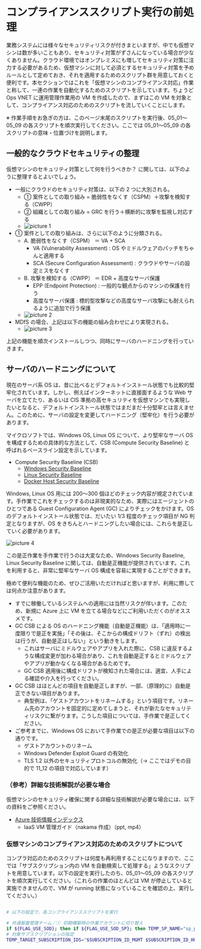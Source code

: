 # コンプライアンススクリプト実行の前処理

業務システムには様々なセキュリティリスクが付きまといますが、中でも仮想マシンは数が多いこともあり、セキュリティ対策がずさんになっている場合が少なくありません。クラウド環境ではオンプレミスにも増してセキュリティ対策に注力する必要があるため、仮想マシンに対して必須とするセキュリティ対策を予めルールとして定めておき、それを適用するためのスクリプト群を用意しておくと便利です。本セクションではこれを「仮想マシンのコンプライアンス対応」作業と称して、一連の作業を自動化するためのスクリプトを示しています。ちょうど Ops VNET に運用管理作業用の VM を作成したので、まずはこの VM を対象として、コンプライアンス対応のためのスクリプトを流していくことにします。

※ 作業手順をお急ぎの方は、このページ末尾のスクリプトを実行後、05_01～05_09 の各スクリプトを順次実行してください。ここでは 05_01～05_09 の各スクリプトの意味・位置づけを説明します。

## 一般的なクラウドセキュリティの整理

仮想マシンのセキュリティ対策として何を行うべきか？ に関しては、以下のように整理するとよいでしょう。

- 一般にクラウドのセキュリティ対策は、以下の 2 つに大別される。
  - ① 案件としての取り組み = 脆弱性をなくす（CSPM）＋攻撃を検知する（CWPP）
  - ② 組織としての取り組み = GRC を行う＋横断的に攻撃を監視し対応する
  - ![picture 1](./images/7f30087927cddb1dd802127865a600005229efea20316d40f5b12a40ed3b63d5.png)  
- ① 案件としての取り組みは、さらに以下のように分類される。
  - A. 脆弱性をなくす（CSPM） ＝ VA + SCA
    - VA (Vulnerability Assessment) : OS やミドルウェアのパッチをちゃんと適用する
    - SCA (Secure Configuration Assessment) : クラウドやサーバの設定ミスをなくす
  - B. 攻撃を検知する（CWPP） ＝ EDR + 高度なサーバ保護
    - EPP (Endpoint Protection) : 一般的な観点からのマシンの保護を行う
    - 高度なサーバ保護 : 標的型攻撃などの高度なサーバ攻撃にも耐えられるように追加で行う保護
  - ![picture 2](./images/3dbc64e704653f8c64a009f2b9687f19e303cdba839038ede06de2e193c41d21.png)  
- MDfS の場合、上記は以下の機能の組み合わせにより実現される。
  - ![picture 3](./images/4358ca4a61ca468ff8c98e5984ff5f2b87e90fb8c6565ad2f8b961da21885afc.png)  

上記の機能を順次インストールしつつ、同時にサーバのハードニングを行っていきます。

## サーバのハードニングについて

現在のサーバ系 OS は、昔に比べるとデフォルトインストール状態でも比較的堅牢化されています。しかし、例えばインターネットに直接面するような Web サーバを立てたり、あるいは CIS 準拠の高セキュリティを仮想マシンでも実現したいとなると、デフォルトインストール状態ではまだまだ十分堅牢とは言えません。このために、サーバの設定を変更してハードニング（堅牢化）を行う必要があります。

マイクロソフトでは、Windows OS, Linux OS について、より堅牢なサーバ OS を構成するための具体的な方法として、CSB (Compute Security Baseline) と呼ばれるベースライン設定を示しています。

- Compute Security Baseline (CSB)
  - [Windows Security Baseline](https://learn.microsoft.com/ja-jp/azure/governance/policy/samples/guest-configuration-baseline-windows) 
  - [Linux Security Baseline](https://learn.microsoft.com/ja-jp/azure/governance/policy/samples/guest-configuration-baseline-linux)
  - [Docker Host Security Baseline](https://learn.microsoft.com/ja-jp/azure/governance/policy/samples/guest-configuration-baseline-docker)

Windows, Linux OS 用には 200～300 個ほどのチェック内容が規定されています。手作業でこれをチェックするのは非現実的なため、実際にはエージェントのひとつである Guest Configuration Agent (GC) によりチェックをかけます。OS のデフォルトインストール状態では、だいたい 1/3 程度のチェック項目が NG 判定となりますが、OS をきちんとハードニングしたい場合には、これらを是正していく必要があります。

![picture 4](./images/9c5e04d28ff553dced6980786afcc6762aafdc45307512cd0c18db2771fafddc.png)  

この是正作業を手作業で行うのは大変なため、Windows Security Baseline, Linux Security Baseline に関しては、自動是正機能が提供されています。これを利用すると、非常に堅牢なサーバ OS 構成を容易に実現することができます。

極めて便利な機能のため、ぜひご活用いただければと思いますが、利用に際しては何点か注意があります。

- すでに稼働しているシステムへの適用には当然リスクが伴います。このため、新規に Azure 上に VM を立てる場合などにご利用いただくのがオススメです。
- GC CSB による OS のハードニング機能（自動是正機能）は、「適用時に一度限りで是正を実施」「その後は、そこからの構成ドリフト（ずれ）の検出は行うが、自動是正はしない」という動きをします。
  - これはサーバにミドルウェアやアプリを入れた際に、CSB に違反するような構成変更が加わる場合があり、これを自動是正するとミドルウェアやアプリが動かなくなる場合があるためです。
  - GC CSB 適用後に構成ドリフトが検知された場合には、適宜、人手による確認や介入を行ってください。
- GC CSB はほとんどの項目を自動是正しますが、一部、（原理的に）自動是正できない項目があります。
  - 典型例は、「ゲストアカウントをリネームする」という項目です。リネーム先のアカウントを固定的に定めてしまうと、それが新たなセキュリティリスクに繋がります。こうした項目については、手作業で是正してください。
- ご参考までに、Windows OS において手作業での是正が必要な項目は以下の通りです。
  - ゲストアカウントのリネーム
  - Windows Defender Exploit Guard の有効化
  - TLS 1.2 以外のセキュリティプロトコルの無効化（→ ここではデモの目的で 11_12 の項目で対応しています）

### （参考）詳細な技術解説が必要な場合

仮想マシンのセキュリティ確保に関する詳細な技術解説が必要な場合には、以下の資料をご参照ください。

- [Azure 技術情報インデックス](https://github.com/Azure/jp-techdocs)
  - IaaS VM 管理ガイド（nakama 作成）（ppt, mp4）

### 仮想マシンのコンプライアンス対応のためのスクリプトについて

コンプラ対応のためのスクリプトは何度も再利用することになりますので、ここでは「サブスクリプション内の VM を自動検索して処理する」ようなスクリプトを用意しています。以下の設定を実行したのち、05_01～05_09 の各スクリプトを順次実行してください。（これらの作業のほとんどは VM が停止していると実施できませんので、VM が running 状態になっていることを確認の上、実行してください。）

```bash

# 以下の設定で、各コンプライアンススクリプトを実行

# 共通基盤管理チーム／① 初期構築時の作業アカウントに切り替え
if ${FLAG_USE_SOD}; then if ${FLAG_USE_SOD_SP}; then TEMP_SP_NAME="sp_plat_dev"; az login --service-principal --username ${SP_APP_IDS[${TEMP_SP_NAME}]} --password ${SP_PWDS[${TEMP_SP_NAME}]} --tenant ${PRIMARY_DOMAIN_NAME} --allow-no-subscriptions; else az account clear; az login -u "user_plat_dev@${PRIMARY_DOMAIN_NAME}" -p "${ADMIN_PASSWORD}"; fi; fi
# 対象サブスクリプションの指定
TEMP_TARGET_SUBSCRIPTION_IDS="$SUBSCRIPTION_ID_MGMT $SUBSCRIPTION_ID_HUB"

```
